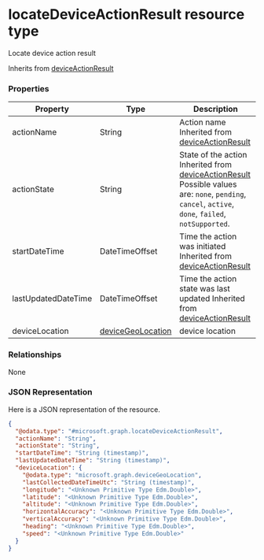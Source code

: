 ﻿# locateDeviceActionResult resource type

Locate device action result

Inherits from [deviceActionResult](../resources/intune_onboarding_deviceActionResult.md)

### Properties
|Property|Type|Description|
|---|---|---|
|actionName|String|Action name Inherited from [deviceActionResult](../resources/intune_onboarding_deviceActionResult.md)|
|actionState|String|State of the action Inherited from [deviceActionResult](../resources/intune_onboarding_deviceActionResult.md) Possible values are: `none`, `pending`, `cancel`, `active`, `done`, `failed`, `notSupported`.|
|startDateTime|DateTimeOffset|Time the action was initiated Inherited from [deviceActionResult](../resources/intune_onboarding_deviceActionResult.md)|
|lastUpdatedDateTime|DateTimeOffset|Time the action state was last updated Inherited from [deviceActionResult](../resources/intune_onboarding_deviceActionResult.md)|
|deviceLocation|[deviceGeoLocation](../resources/intune_onboarding_deviceGeoLocation.md)|device location|

### Relationships
None
### JSON Representation
Here is a JSON representation of the resource.
<!-- {
  "blockType": "resource",
  "keyProperty": "id",
  "@odata.type": "microsoft.graph.locateDeviceActionResult"
}
-->
```json
{
  "@odata.type": "#microsoft.graph.locateDeviceActionResult",
  "actionName": "String",
  "actionState": "String",
  "startDateTime": "String (timestamp)",
  "lastUpdatedDateTime": "String (timestamp)",
  "deviceLocation": {
    "@odata.type": "microsoft.graph.deviceGeoLocation",
    "lastCollectedDateTimeUtc": "String (timestamp)",
    "longitude": "<Unknown Primitive Type Edm.Double>",
    "latitude": "<Unknown Primitive Type Edm.Double>",
    "altitude": "<Unknown Primitive Type Edm.Double>",
    "horizontalAccuracy": "<Unknown Primitive Type Edm.Double>",
    "verticalAccuracy": "<Unknown Primitive Type Edm.Double>",
    "heading": "<Unknown Primitive Type Edm.Double>",
    "speed": "<Unknown Primitive Type Edm.Double>"
  }
}
```



